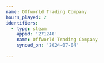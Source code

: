 ```yaml
---
name: Offworld Trading Company
hours_played: 2
identifiers:
  - type: steam
    appid: '271240'
    name: Offworld Trading Company
    synced_on: '2024-07-04'

---
```


